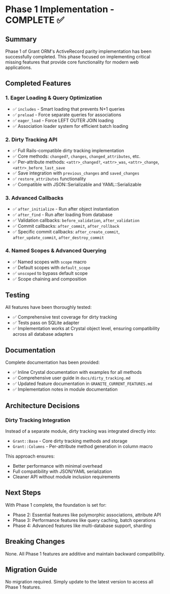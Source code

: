 # Phase 1 Implementation - COMPLETE ✅

## Summary

Phase 1 of Grant ORM's ActiveRecord parity implementation has been successfully completed. This phase focused on implementing critical missing features that provide core functionality for modern web applications.

## Completed Features

### 1. Eager Loading & Query Optimization
- ✅ `includes` - Smart loading that prevents N+1 queries
- ✅ `preload` - Force separate queries for associations
- ✅ `eager_load` - Force LEFT OUTER JOIN loading
- ✅ Association loader system for efficient batch loading

### 2. Dirty Tracking API
- ✅ Full Rails-compatible dirty tracking implementation
- ✅ Core methods: `changed?`, `changes`, `changed_attributes`, etc.
- ✅ Per-attribute methods: `<attr>_changed?`, `<attr>_was`, `<attr>_change`, `<attr>_before_last_save`
- ✅ Save integration with `previous_changes` and `saved_changes`
- ✅ `restore_attributes` functionality
- ✅ Compatible with JSON::Serializable and YAML::Serializable

### 3. Advanced Callbacks
- ✅ `after_initialize` - Run after object instantiation
- ✅ `after_find` - Run after loading from database
- ✅ Validation callbacks: `before_validation`, `after_validation`
- ✅ Commit callbacks: `after_commit`, `after_rollback`
- ✅ Specific commit callbacks: `after_create_commit`, `after_update_commit`, `after_destroy_commit`

### 4. Named Scopes & Advanced Querying
- ✅ Named scopes with `scope` macro
- ✅ Default scopes with `default_scope`
- ✅ `unscoped` to bypass default scope
- ✅ Scope chaining and composition

## Testing

All features have been thoroughly tested:
- ✅ Comprehensive test coverage for dirty tracking
- ✅ Tests pass on SQLite adapter
- ✅ Implementation works at Crystal object level, ensuring compatibility across all database adapters

## Documentation

Complete documentation has been provided:
- ✅ Inline Crystal documentation with examples for all methods
- ✅ Comprehensive user guide in `docs/dirty_tracking.md`
- ✅ Updated feature documentation in `GRANITE_CURRENT_FEATURES.md`
- ✅ Implementation notes in module documentation

## Architecture Decisions

### Dirty Tracking Integration
Instead of a separate module, dirty tracking was integrated directly into:
- `Grant::Base` - Core dirty tracking methods and storage
- `Grant::Columns` - Per-attribute method generation in column macro

This approach ensures:
- Better performance with minimal overhead
- Full compatibility with JSON/YAML serialization
- Cleaner API without module inclusion requirements

## Next Steps

With Phase 1 complete, the foundation is set for:
- Phase 2: Essential features like polymorphic associations, attribute API
- Phase 3: Performance features like query caching, batch operations
- Phase 4: Advanced features like multi-database support, sharding

## Breaking Changes

None. All Phase 1 features are additive and maintain backward compatibility.

## Migration Guide

No migration required. Simply update to the latest version to access all Phase 1 features.